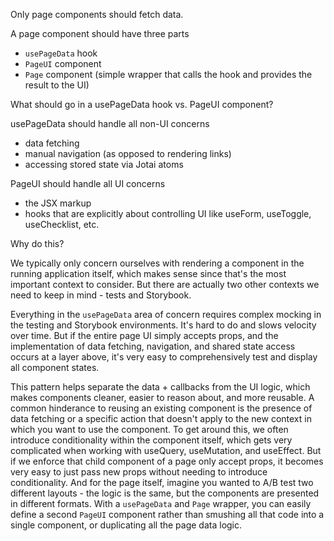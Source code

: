 Only page components should fetch data.

A page component should have three parts
 - `usePageData` hook
 - `PageUI` component
 - `Page` component (simple wrapper that calls the hook and provides the result to the UI)

What should go in a usePageData hook vs. PageUI component?

usePageData should handle all non-UI concerns
  - data fetching
  - manual navigation (as opposed to rendering links)
  - accessing stored state via Jotai atoms

PageUI should handle all UI concerns
  - the JSX markup
  - hooks that are explicitly about controlling UI like useForm, useToggle, useChecklist, etc.

Why do this?

We typically only concern ourselves with rendering a component in the running application itself, which makes sense since that's the most important context to consider. But there are actually two other contexts we need to keep in mind - tests and Storybook.

Everything in the `usePageData` area of concern requires complex mocking in the testing and Storybook environments. It's hard to do and slows velocity over time. But if the entire page UI simply accepts props, and the implementation of data fetching, navigation, and shared state access occurs at a layer above, it's very easy to comprehensively test and display all component states.

This pattern helps separate the data + callbacks from the UI logic, which makes components cleaner, easier to reason about, and more reusable. A common hinderance to reusing an existing component is the presence of data fetching or a specific action that doesn't apply to the new context in which you want to use the component. To get around this, we often introduce conditionality within the component itself, which gets very complicated when working with useQuery, useMutation, and useEffect. But if we enforce that child component of a page only accept props, it becomes very easy to just pass new props without needing to introduce conditionality. And for the page itself, imagine you wanted to A/B test two different layouts - the logic is the same, but the components are presented in different formats. With a `usePageData` and `Page` wrapper, you can easily define a second `PageUI` component rather than smushing all that code into a single component, or duplicating all the page data logic.